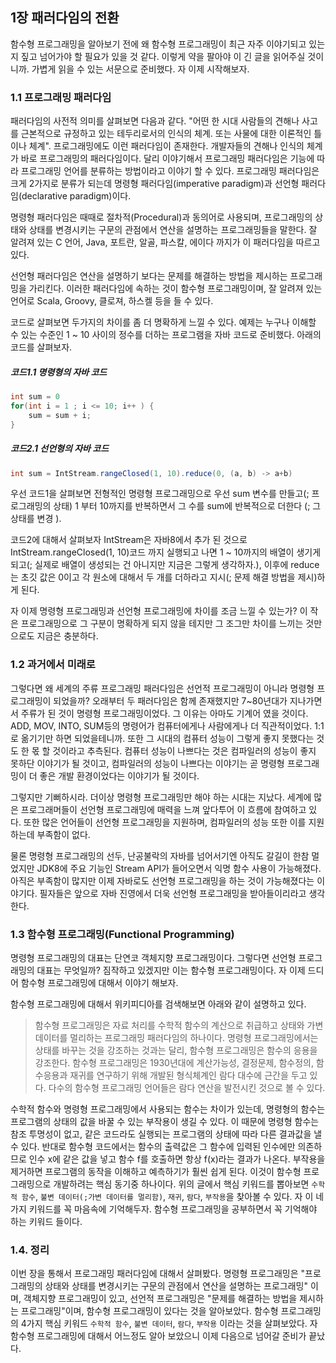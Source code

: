 ## 1장 패러다임의 전환

함수형 프로그래밍을 알아보기 전에 왜 함수형 프로그래밍이 최근 자주 이야기되고 있는지 짚고 넘어가야 할 필요가 있을 것 같다. 이렇게 약을 팔아야 이 긴 글을 읽어주실 것이니까. 가볍게 읽을 수 있는 서문으로  준비했다. 자 이제 시작해보자.

### 1.1 프로그래밍 패러다임

패러다임의 사전적 의미를 살펴보면 다음과 같다. "어떤 한 시대 사람들의 견해나 사고를 근본적으로 규정하고 있는 테두리로서의 인식의 체계. 또는 사물에 대한 이론적인 틀이나 체계". 프로그래밍에도 이런 패러다임이 존재한다. 개발자들의 견해나 인식의 체계가 바로 프로그래밍의 패러다임이다. 달리 이야기해서 프로그래밍 패러다임은 기능에 따라 프로그래밍 언어를 분류하는 방법이라고 이야기 할 수 있다. 프로그래밍 패러다임은 크게 2가지로 분류가 되는데 명령형 패러다임(imperative paradigm)과 선언형 패러다임(declarative paradigm)이다.

명령형 패러다임은 때때로 절차적(Procedural)과 동의어로 사용되며, 프로그래밍의 상태와 상태를 변경시키는 구문의 관점에서 연산을 설명하는 프로그래밍들을 말한다. 잘 알려져 있는 C 언어, Java, 포트란, 알골, 파스칼, 에이다 까지가 이 패러다임을 따르고 있다.

선언형 패러다임은 연산을 설명하기 보다는 문제를 해결하는 방법을 제시하는 프로그래밍을 가리킨다. 이러한 패러다임에 속하는 것이 함수형 프로그래밍이며, 잘 알려져 있는 언어로 Scala, Groovy, 클로져, 하스켈 등을 들 수 있다.

코드로 살펴보면 두가지의 차이를 좀 더 명확하게 느낄 수 있다. 예제는 누구나 이해할 수 있는 수준인 1 ~ 10 사이의 정수를 더하는 프로그램을 자바 코드로 준비했다. 아래의 코드를 살펴보자.

##### 코드1.1 명령형의 자바 코드

````java
int sum = 0
for(int i = 1 ; i <= 10; i++ ) {
    sum = sum + i;
}
````

##### 코드2.1 선언형의 자바 코드

````java
int sum = IntStream.rangeClosed(1, 10).reduce(0, (a, b) -> a+b)
````


우선 코드1을 살펴보면 전형적인 명령형 프로그래밍으로 우선 sum 변수를 만들고(; 프로그래밍의 상태) 1 부터 10까지를 반복하면서 그 수를 sum에 반복적으로 더한다 (; 그 상태를 변경 ).

코드2에 대해서 살펴보자 IntStream은 자바8에서 추가 된 것으로 IntStream.rangeClosed(1, 10)코드 까지 실행되고 나면 1 ~ 10까지의 배열이 생기게 되고(; 실제로 배열이 생성되는 건 아니지만 지금은 그렇게 생각하자.), 이후에 reduce는 초깃 값은 0이고 각 원소에 대해서 두 개를 더하라고 지시(; 문제 해결 방법을 제시)하게 된다.

자 이제 명령형 프로그래밍과 선언형 프로그래밍에 차이를 조금 느낄 수 있는가? 이 작은 프로그래밍으로 그 구분이 명확하게 되지 않을 테지만 그 조그만 차이를 느끼는 것만으로도 지금은 충분하다.


### 1.2 과거에서 미래로

그렇다면 왜 세계의 주류 프로그래밍 패러다임은 선언적 프로그래밍이 아니라 명령형 프로그래밍이 되었을까? 오래부터 두 패러다임은 함께 존재했지만 7~80년대가 지나가면서 주류가 된 것이 명령형 프로그래밍이었다. 그 이유는 아마도 기계어 였을 것이다. ADD, MOV, INTO, SUM등의 명령어가 컴퓨터에게나 사람에게나 더 직관적이었다. 1:1로 옮기기만 하면 되었을테니까. 또한 그 시대의 컴퓨터 성능이 그렇게 좋지 못했다는 것도 한 몫 할 것이라고 추측된다. 컴퓨터 성능이 나쁘다는 것은 컴파일러의 성능이 좋지 못하단 이야기가 될 것이고, 컴파일러의 성능이 나쁘다는 이야기는 곧 명령형 프로그래밍이 더 좋은 개발 환경이었다는 이야기가 될 것이다.

그렇지만 기뻐하시라. 더이상 명령형 프로그래밍만 해야 하는 시대는 지났다. 세계에 많은 프로그래머들이 선언형 프로그래밍에 매력을 느껴 앞다투어 이 흐름에 참여하고 있다. 또한 많은 언어들이 선언형 프로그래밍을 지원하며, 컴파일러의 성능 또한 이를 지원하는데 부족함이 없다.

물론 명령형 프로그래밍의 선두, 난공불락의 자바를 넘어서기엔 아직도 갈길이 한참 멀었지만 JDK8에 주요 기능인 Stream API가 들어오면서 익명 함수 사용이 가능해졌다. 아직은 부족함이 많지만 이제 자바로도 선언형 프로그래밍을 하는 것이 가능해졌다는 이야기다. 필자들은 앞으로 자바 진영에서 더욱 선언형 프로그래밍을 받아들이리라고 생각한다.


### 1.3  함수형 프로그래밍(Functional Programming)

명령형 프로그래밍의 대표는 단연코 객체지향 프로그래밍이다. 그렇다면 선언형 프로그래밍의 대표는 무엇일까? 짐작하고 있겠지만 이는 함수형 프로그래밍이다. 자 이제 드디어 함수형 프로그래밍에 대해서 이야기 해보자.

함수형 프로그래밍에 대해서 위키피디아를 검색해보면 아래와 같이 설명하고 있다.

> 함수형 프로그래밍은 자료 처리를 수학적 함수의 계산으로 취급하고 상태와 가변 데이터를 멀리하는 프로그래밍 패러다임의 하나이다. 명령형 프로그래밍에서는 상태를 바꾸는 것을 강조하는 것과는 달리, 함수형 프로그래밍은 함수의 응용을 강조한다. 함수형 프로그래밍은 1930년대에 계산가능성, 결정문제, 함수정의, 함수응용과 재귀를 연구하기 위해 개발된 형식체계인 람다 대수에 근간을 두고 있다. 다수의 함수형 프로그래밍 언어들은 람다 연산을 발전시킨 것으로 볼 수 있다.

수학적 함수와 명령형 프로그래밍에서 사용되는 함수는 차이가 있는데, 명령형의 함수는 프로그램의 상태의 값을 바꿀 수 있는 부작용이 생길 수 있다. 이 때문에 명령형 함수는 참조 투명성이 없고, 같은 코드라도 실행되는 프로그램의 상태에 따라 다른 결과값을 낼 수 있다. 반대로 함수형 코드에서는 함수의 출력값은 그 함수에 입력된 인수에만 의존하므로 인수 x에 같은 값을 넣고 함수 f를 호출하면 항상 f(x)라는 결과가 나온다. 부작용을 제거하면 프로그램의 동작을 이해하고 예측하기가 훨씬 쉽게 된다. 이것이 함수형 프로그래밍으로 개발하려는 핵심 동기중 하나이다.
위의 글에서 핵심 키워드를 뽑아보면 `수학적 함수`, `불변 데이터(;가변 데이터를 멀리함)`, `재귀`, `람다`, `부작용`을 찾아볼 수 있다. 자 이 네 가지 키워드를 꼭 마음속에 기억해두자. 함수형 프로그래밍을 공부하면서 꼭 기억해야 하는 키워드 들이다.


### 1.4. 정리

이번 장을 통해서 프로그래밍 패러다임에 대해서 살펴봤다. 명령형 프로그래밍은 "프로그래밍의 상태와 상태를 변경시키는 구문의 관점에서 연산을 설명하는 프로그래밍" 이며, 객체지향 프로그래밍이 있고, 선언적 프로그래밍은 "문제를 해결하는 방법을 제시하는 프로그래밍"이며, 함수형 프로그래밍이 있다는 것을 알아보았다. 함수형 프로그래밍의 4가지 핵심 키워드 `수학적 함수`, `불변 데이터`, `람다`, `부작용` 이라는 것을 살펴보았다. 자 함수형 프로그래밍에 대해서 어느정도 알아 보았으니 이제 다음으로 넘어갈 준비가 끝났다.